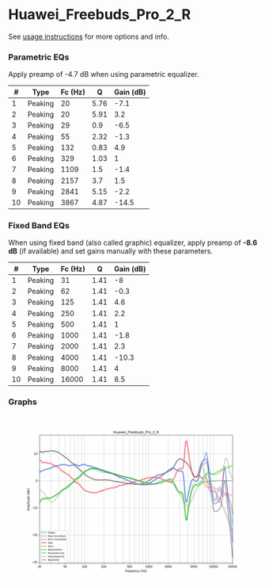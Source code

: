 # Huawei_Freebuds_Pro_2_R
See [usage instructions](https://github.com/jaakkopasanen/AutoEq#usage) for more options and info.

### Parametric EQs
Apply preamp of -4.7 dB when using parametric equalizer.

|   # | Type    |   Fc (Hz) |    Q |   Gain (dB) |
|-----|---------|-----------|------|-------------|
|   1 | Peaking |        20 | 5.76 |        -7.1 |
|   2 | Peaking |        20 | 5.91 |         3.2 |
|   3 | Peaking |        29 | 0.9  |        -6.5 |
|   4 | Peaking |        55 | 2.32 |        -1.3 |
|   5 | Peaking |       132 | 0.83 |         4.9 |
|   6 | Peaking |       329 | 1.03 |         1   |
|   7 | Peaking |      1109 | 1.5  |        -1.4 |
|   8 | Peaking |      2157 | 3.7  |         1.5 |
|   9 | Peaking |      2841 | 5.15 |        -2.2 |
|  10 | Peaking |      3867 | 4.87 |       -14.5 |

### Fixed Band EQs
When using fixed band (also called graphic) equalizer, apply preamp of **-8.6 dB** (if available) and set gains manually with these parameters.

|   # | Type    |   Fc (Hz) |    Q |   Gain (dB) |
|-----|---------|-----------|------|-------------|
|   1 | Peaking |        31 | 1.41 |        -8   |
|   2 | Peaking |        62 | 1.41 |        -0.3 |
|   3 | Peaking |       125 | 1.41 |         4.6 |
|   4 | Peaking |       250 | 1.41 |         2.2 |
|   5 | Peaking |       500 | 1.41 |         1   |
|   6 | Peaking |      1000 | 1.41 |        -1.8 |
|   7 | Peaking |      2000 | 1.41 |         2.3 |
|   8 | Peaking |      4000 | 1.41 |       -10.3 |
|   9 | Peaking |      8000 | 1.41 |         4   |
|  10 | Peaking |     16000 | 1.41 |         8.5 |

### Graphs
![](./Huawei_Freebuds_Pro_2_R.png)
